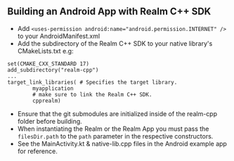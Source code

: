 ## Building an Android App with Realm C++ SDK 
- Add `<uses-permission android:name="android.permission.INTERNET" />` to your AndroidManifest.xml 
- Add the subdirectory of the Realm C++ SDK to your native library's CMakeLists.txt e.g: 
```
set(CMAKE_CXX_STANDARD 17) 
add_subdirectory("realm-cpp")
...
target_link_libraries( # Specifies the target library.
        myapplication
        # make sure to link the Realm C++ SDK.
        cpprealm)
``` 
- Ensure that the git submodules are initialized inside of the realm-cpp folder before building. 
- When instantiating the Realm or the Realm App you must pass the `filesDir.path` to the `path` parameter in the respective constructors. 
- See the MainActivity.kt & native-lib.cpp files in the Android example app for reference.
